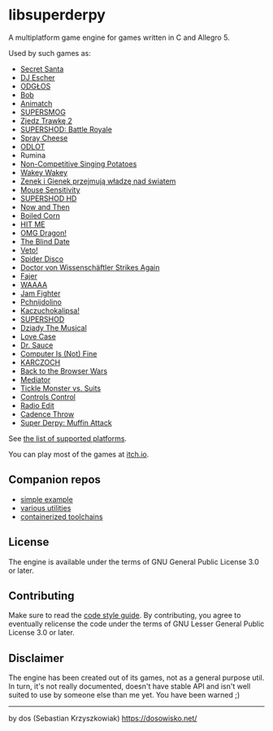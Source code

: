 # libsuperderpy
A multiplatform game engine for games written in C and Allegro 5.

Used by such games as:
- [Secret Santa](https://gitlab.com/dosowisko.net/secretsanta)
- [DJ Escher](https://gitlab.com/dosowisko.net/djescher)
- [ODGŁOS](https://gitlab.com/HolyPangolin/odglos)
- [Bob](https://gitlab.com/dosowisko.net/bob)
- [Animatch](https://gitlab.com/HolyPangolin/animatch)
- [SUPERSMOG](https://github.com/dos1/supershod/tree/supersmog)
- [Zjedz Trawkę 2](https://gitlab.com/dosowisko.net/zjedztrawke2)
- [SUPERSHOD: Battle Royale](https://github.com/dos1/supershod/tree/battleroyale)
- [Spray Cheese](https://gitlab.com/dosowisko.net/spraycheese)
- [ODLOT](https://gitlab.com/HolyPangolin/odlot)
- Rumina
- [Non-Competitive Singing Potatoes](https://github.com/dos1/potatoes)
- [Wakey Wakey](https://github.com/dos1/wakeywakey)
- [Zenek i Gienek przejmują władzę nad światem](https://github.com/dos1/zenek-i-gienek-przejmuja-wladze-nad-swiatem)
- [Mouse Sensitivity](https://github.com/dos1/mousesensitivity)
- [SUPERSHOD HD](https://github.com/dos1/supershod/tree/remake)
- [Now and Then](https://github.com/dos1/nowandthen)
- [Boiled Corn](https://github.com/dos1/boiledcorn)
- [HIT ME](https://github.com/dos1/hitme)
- [OMG Dragon!](https://github.com/dos1/omgdragon)
- [The Blind Date](https://github.com/dos1/blinddate)
- [Veto!](https://github.com/dos1/veto)
- [Spider Disco](https://github.com/dos1/spiderdisco)
- [Doctor von Wissenschäftler Strikes Again](https://github.com/dos1/dwsa)
- [Fajer](https://github.com/dos1/fajer)
- [WAAAA](https://github.com/dos1/waaaa)
- [Jam Fighter](https://github.com/dos1/jamfighter)
- [Pchnijdolino](https://github.com/dos1/pchnijdolino)
- [Kaczuchokalipsa!](https://github.com/dos1/kaczuchokalipsa)
- [SUPERSHOD](https://github.com/dos1/supershod)
- [Dziady The Musical](https://github.com/dos1/DziadyTheMusical)
- [Love Case](https://github.com/dos1/lovecase)
- [Dr. Sauce](https://github.com/dos1/DrSauce)
- [Computer Is (Not) Fine](https://github.com/dos1/cinf)
- [KARCZOCH](https://github.com/dos1/karczoch)
- [Back to the Browser Wars](https://github.com/dos1/bttbw)
- [Mediator](https://github.com/dos1/mediator)
- [Tickle Monster vs. Suits](https://github.com/dos1/TickleMonster)
- [Controls Control](https://github.com/dos1/moreisbetter/tree/master/controlscontrol)
- [Radio Edit](https://github.com/dos1/RadioEdit)
- [Cadence Throw](https://github.com/dos1/CadenceThrow)
- [Super Derpy: Muffin Attack](https://github.com/dos1/SuperDerpy)

See [the list of supported platforms](https://gitlab.com/dosowisko.net/libsuperderpy/wikis/Platforms).

You can play most of the games at [itch.io](https://dos.itch.io).

## Companion repos

- [simple example](https://gitlab.com/dosowisko.net/libsuperderpy-examples)
- [various utilities](https://gitlab.com/dosowisko.net/libsuperderpy-utils)
- [containerized toolchains](https://gitlab.com/dosowisko.net/libsuperderpy-docker)

## License

The engine is available under the terms of GNU General Public License 3.0 or later.

## Contributing

Make sure to read the [code style guide](README_codestyle.md). By contributing,
you agree to eventually relicense the code under the terms of GNU Lesser General
Public License 3.0 or later.

## Disclaimer

The engine has been created out of its games, not as a general purpose util.
In turn, it's not really documented, doesn't have stable API and isn't well
suited to use by someone else than me yet. You have been warned ;)

---
by dos (Sebastian Krzyszkowiak)
https://dosowisko.net/
